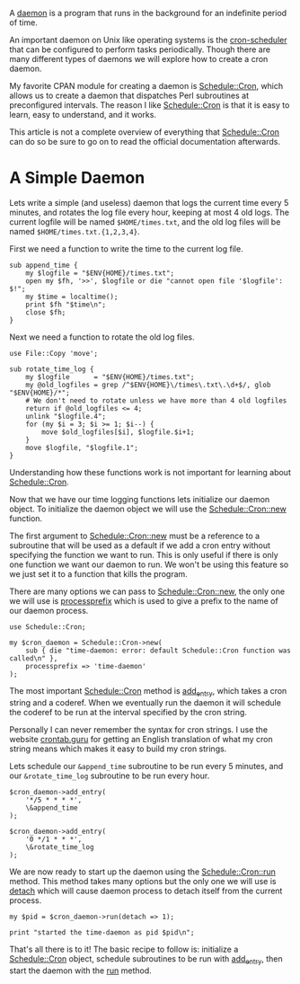 A [daemon](https://en.wikipedia.org/wiki/Daemon_(computing)) is a program that runs in the background for an indefinite period of time.

An important daemon on Unix like operating systems is the [cron-scheduler](https://en.wikipedia.org/wiki/Cron) that can be configured to perform tasks periodically. Though there are many different types of daemons we will explore how to create a cron daemon.

My favorite CPAN module for creating a daemon is [Schedule::Cron](https://metacpan.org/pod/Schedule::Cron), which allows us to create a daemon that dispatches Perl subroutines at preconfigured intervals. The reason I like [Schedule::Cron](https://metacpan.org/pod/Schedule::Cron) is that it is easy to learn, easy to understand, and it works.

This article is not a complete overview of everything that [Schedule::Cron](https://metacpan.org/pod/Schedule::Cron) can do so be sure to go on to read the official documentation afterwards.


<a id="orga259ded"></a>

# A Simple Daemon

Lets write a simple (and useless) daemon that logs the current time every 5 minutes, and rotates the log file every hour, keeping at most 4 old logs. The current logfile will be named `$HOME/times.txt`, and the old log files will be named `$HOME/times.txt.{1,2,3,4}`.

First we need a function to write the time to the current log file.

    sub append_time {
        my $logfile = "$ENV{HOME}/times.txt";
        open my $fh, '>>', $logfile or die "cannot open file '$logfile': $!";
        my $time = localtime();
        print $fh "$time\n";
        close $fh;
    }

Next we need a function to rotate the old log files.

    use File::Copy 'move';
    
    sub rotate_time_log {
        my $logfile      = "$ENV{HOME}/times.txt";
        my @old_logfiles = grep /^$ENV{HOME}\/times\.txt\.\d+$/, glob "$ENV{HOME}/*";
        # We don't need to rotate unless we have more than 4 old logfiles
        return if @old_logfiles <= 4;
        unlink "$logfile.4";
        for (my $i = 3; $i >= 1; $i--) {
            move $old_logfiles[$i], $logfile.$i+1;
        }
        move $logfile, "$logfile.1";
    }

Understanding how these functions work is not important for learning about [Schedule::Cron](https://metacpan.org/pod/Schedule::Cron).

Now that we have our time logging functions lets initialize our daemon object. To initialize the daemon object we will use the [Schedule::Cron::new](https://metacpan.org/pod/Schedule::Cron#$cron-=-new-Schedule::Cron($dispatcher,[extra-args])) function.

The first argument to [Schedule::Cron::new](https://metacpan.org/pod/Schedule::Cron#$cron-=-new-Schedule::Cron($dispatcher,[extra-args])) must be a reference to a subroutine that will be used as a default if we add a cron entry without specifying the function we want to run. This is only useful if there is only one function we want our daemon to run. We won't be using this feature so we just set it to a function that kills the program.

There are many options we can pass to [Schedule::Cron::new](https://metacpan.org/pod/Schedule::Cron#$cron-=-new-Schedule::Cron($dispatcher,[extra-args])), the only one we will use is [processprefix](https://metacpan.org/pod/Schedule::Cron#processprefix-=%3E-%3Cname%3E) which is used to give a prefix to the name of our daemon process.

    use Schedule::Cron;
    
    my $cron_daemon = Schedule::Cron->new(
        sub { die "time-daemon: error: default Schedule::Cron function was called\n" },
        processprefix => 'time-daemon'
    );

The most important [Schedule::Cron](https://metacpan.org/pod/Schedule::Cron) method is [add<sub>entry</sub>](https://metacpan.org/pod/Schedule::Cron#$cron-%3Eadd_entry($timespec,[arguments])), which takes a cron string and a coderef. When we eventually run the daemon it will schedule the coderef to be run at the interval specified by the cron string.

Personally I can never remember the syntax for cron strings. I use the website [crontab.guru](https://crontab.guru/) for getting an English translation of what my cron string means which makes it easy to build my cron strings.

Lets schedule our `&append_time` subroutine to be run every 5 minutes, and our `&rotate_time_log` subroutine to be run every hour.

    $cron_daemon->add_entry(
        '*/5 * * * *',
        \&append_time
    );
    
    $cron_daemon->add_entry(
        '0 */1 * * *',
        \&rotate_time_log
    );

We are now ready to start up the daemon using the [Schedule::Cron::run](https://metacpan.org/pod/Schedule::Cron#$cron-%3Erun([options])) method. This method takes many options but the only one we will use is [detach](https://metacpan.org/pod/Schedule::Cron#detach) which will cause daemon process to detach itself from the current process.

    my $pid = $cron_daemon->run(detach => 1);
    
    print "started the time-daemon as pid $pid\n";

That's all there is to it! The basic recipe to follow is: initialize a [Schedule::Cron](https://metacpan.org/pod/Schedule::Cron) object, schedule subroutines to be run with [add<sub>entry</sub>](https://metacpan.org/pod/Schedule::Cron#$cron-%3Eadd_entry($timespec,[arguments])), then start the daemon with the [run](https://metacpan.org/pod/Schedule::Cron#$cron-%3Erun([options])) method.
